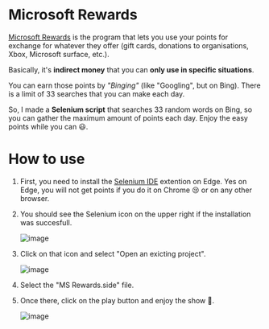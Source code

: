 # Microsoft Rewards

[Microsoft Rewards](https://account.microsoft.com/rewards/?refd=www.microsoft.com) is the program that lets you use your points for exchange for whatever they offer (gift cards, donations to organisations, Xbox, Microsoft surface, etc.).

Basically, it's **indirect money** that you can **only use in specific situations**.

You can earn those points by *"Binging"* (like "Googling", but on Bing). There is a limit of 33 searches that you can make each day.

So, I made a **Selenium script** that searches 33 random words on Bing, so you can gather the maximum amount of points each day. Enjoy the easy points while you can 😃.

# How to use

1. First, you need to install the [Selenium IDE](https://microsoftedge.microsoft.com/addons/detail/selenium-ide/ajdpfmkffanmkhejnopjppegokpogffp) extention on Edge. Yes on Edge, you will not get points if you do it on Chrome 😢 or on any other browser.
2. You should see the Selenium icon on the upper right if the installation was succesfull.

    ![image](https://user-images.githubusercontent.com/45086380/121598344-ba121700-ca0f-11eb-889e-26cfa44318a6.png)
  
3. Click on that icon and select "Open an exicting project". 

    ![image](https://user-images.githubusercontent.com/45086380/121604560-c484de80-ca18-11eb-8276-d02b1fadd600.png)
 
4. Select the "MS Rewards.side" file.
5. Once there, click on the play button and enjoy the show 🙂.

    ![image](https://user-images.githubusercontent.com/45086380/121604824-4117bd00-ca19-11eb-8190-425c00f86449.png)


